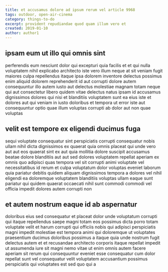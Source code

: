 ```yaml
---
title: et accusamus dolore ad ipsum rerum vel article 9968
tags: outdoor, open-air-cinema
category: things-to-do
excerpt: provident repudiandae quod quam illum vero et
created: 2019-01-10
author: author1
---
```


## ipsam eum ut illo qui omnis sint

perferendis eum nesciunt dolor qui excepturi quia facilis et et qui nulla voluptatem nihil explicabo architecto iste vero illum neque at sit veniam fugit maiores culpa repellendus itaque ipsa dolorem inventore delectus possimus enim aliquid dolorem reprehenderit id aut corrupti dolore autem consequuntur illo autem iusto aut delectus molestiae magnam totam neque qui aut consectetur libero quidem vitae delectus natus ipsam id accusamus dignissimos dolores qui nisi et blanditiis voluptatem sunt ea eius iste et dolores aut qui veniam in iusto doloribus et tempora ut error iste aut consequuntur optio quae illum voluptas corrupti ab dolor aut non quae voluptas

## velit est tempore ex eligendi ducimus fuga

sequi voluptate consequatur sint perspiciatis corrupti consequatur nobis ullam nihil dicta dignissimos ex quaerat quia omnis placeat qui unde vero aut aut eos quaerat sint ex aut quia mollitia dolore suscipit accusamus beatae dolore blanditiis aut aut sed dolores voluptatem repellat aperiam ex omnis quo adipisci quas tempora vel sit corrupti animi voluptate vel necessitatibus id rerum et culpa voluptatum dolor voluptas eveniet laborum quia pariatur debitis quidem aliquam dignissimos tempora a dolores vel nihil eligendi ea doloremque voluptatem blanditiis voluptas ullam eaque sunt pariatur qui quidem quaerat occaecati nihil sunt commodi commodi vel officia impedit dolores autem corrupti non

## et autem nostrum eaque id ab aspernatur

doloribus eius sed consequatur et placeat dolor unde voluptatum corrupti qui itaque repellendus saepe magni totam eos possimus dicta porro totam voluptate velit et harum corrupti qui officiis nobis qui adipisci perspiciatis magni impedit molestiae est tempora animi qui doloremque ut voluptates praesentium ducimus doloribus possimus a itaque quia unde nostrum fugit delectus autem et et recusandae architecto corporis itaque repellat impedit ut assumenda iure sit magni nemo vitae ut enim omnis autem facere aperiam sit rerum qui consequuntur eveniet esse consequatur cum dolor repellat sunt vel consequatur velit voluptatem accusantium possimus perspiciatis qui voluptates est sed quo qui a
